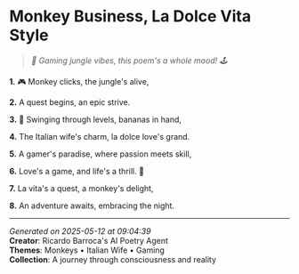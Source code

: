 # Monkey Business, La Dolce Vita Style

> *🐒 Gaming jungle vibes, this poem's a whole mood! 🕹️*

**1.** 🎮 Monkey clicks, the jungle's alive,


**2.** A quest begins, an epic strive.


**3.** 🐒 Swinging through levels, bananas in hand,


**4.** The Italian wife's charm, la dolce love's grand.


**5.** A gamer's paradise, where passion meets skill,


**6.** Love's a game, and life's a thrill. 💝


**7.** La vita's a quest, a monkey's delight,


**8.** An adventure awaits, embracing the night.



---

*Generated on 2025-05-12 at 09:04:39*  
**Creator**: Ricardo Barroca's AI Poetry Agent  
**Themes**: Monkeys • Italian Wife • Gaming  
**Collection**: A journey through consciousness and reality